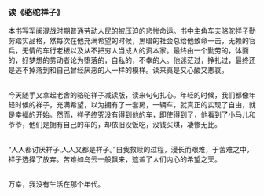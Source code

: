 ### 读《骆驼祥子》
本书写军阀混战时期普通劳动人民的被压迫的悲惨命运。书中主角车夫骆驼祥子勤劳踏实品格，然每次在他充满希望的时候，黑暗的社会总给他致命一击，无赖的官兵，无情的车行老板以及从不把穷人当成人的资本家。最终由一个勤劳的，体面的，好梦想的劳动者论为堕落的，自私的，不幸的人。他迷茫过，挣扎过，最终还是逃不掉落到和自己曾经厌恶的人一样的模样。读来真是又心酸又悲哀。<br><br>

今天随手又拿起老舍的骆驼祥子减读版，读来句句扎心。年轻的时候，我们都像年轻时候的祥子，充满希望，以为拥有了一套房，一辆车，就真正的实现了自由，就是幸福的开始。然而，祥子终究没有得到他的车，即使得到了，他看到了小马儿和爷爷，他们是拥有自己的车的，却依旧没饭吃，没钱买煤，凄惨无比。<br><br>

“人人都讨厌祥子,人人又都是祥子。”自我救赎的过程，漫长而艰难，于苦难之中，祥子选择了放弃。苦难如乌云一般飘来，遮盖了人们内心的希望之天。<br><br>

万幸，我没有生活在那个年代。
